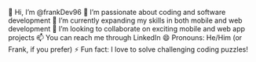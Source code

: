 👋 Hi, I’m @frankDev96
👀 I’m passionate about coding and software development
🌱 I’m currently expanding my skills in both mobile and web development
💞️ I’m looking to collaborate on exciting mobile and web app projects
📫 You can reach me through LinkedIn
😄 Pronouns: He/Him (or Frank, if you prefer)
⚡ Fun fact: I love to solve challenging coding puzzles!

<!---
frankDev96/frankDev96 is a ✨ special ✨ repository because its `README.md` (this file) appears on your GitHub profile.
You can click the Preview link to take a look at your changes.
--->
